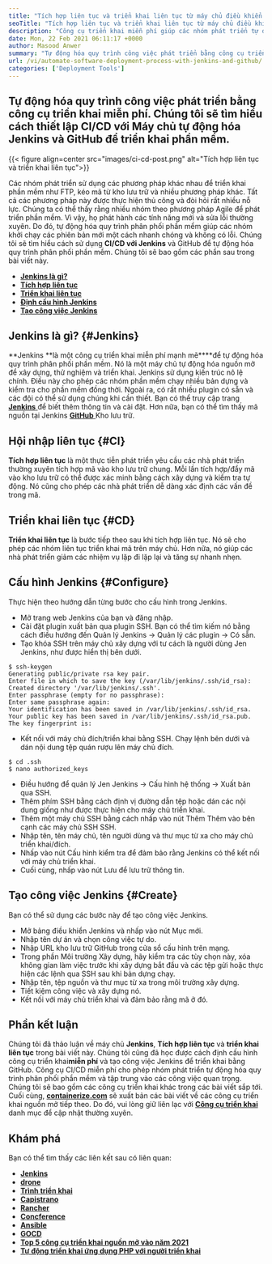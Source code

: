 ```yaml
---
title: "Tích hợp liên tục và triển khai liên tục từ máy chủ điều khiển nguồn" 
seoTitle: "Tích hợp liên tục và triển khai liên tục từ máy chủ điều khiển nguồn" 
description: "Công cụ triển khai miễn phí giúp các nhóm phát triển tự động hóa quy trình phân phối phần mềm. Nhanh chóng xây dựng, kiểm tra, triển khai phần mềm với kho lưu trữ Jenkins và GitHub." 
date: Mon, 22 Feb 2021 06:11:17 +0000
author: Masood Anwer
summary: "Tự động hóa quy trình công việc phát triển bằng công cụ triển khai miễn phí. Chúng tôi sẽ tìm hiểu cách thiết lập CI/CD với Máy chủ tự động hóa Jenkins và GitHub để triển khai phần mềm." 
url: /vi/automate-software-deployment-process-with-jenkins-and-github/
categories: ['Deployment Tools']
---
```


## Tự động hóa quy trình công việc phát triển bằng công cụ triển khai miễn phí. Chúng tôi sẽ tìm hiểu cách thiết lập CI/CD với Máy chủ tự động hóa Jenkins và GitHub để triển khai phần mềm.

{{< figure align=center src="images/ci-cd-post.png" alt="Tích hợp liên tục và triển khai liên tục">}}

Các nhóm phát triển sử dụng các phương pháp khác nhau để triển khai phần mềm như FTP, kéo mã từ kho lưu trữ và nhiều phương pháp khác. Tất cả các phương pháp này được thực hiện thủ công và đòi hỏi rất nhiều nỗ lực. Chúng ta có thể thấy rằng nhiều nhóm theo phương pháp Agile để phát triển phần mềm. Vì vậy, họ phát hành các tính năng mới và sửa lỗi thường xuyên. Do đó, tự động hóa quy trình phân phối phần mềm giúp các nhóm khởi chạy các phiên bản mới một cách nhanh chóng và không có lỗi. Chúng tôi sẽ tìm hiểu cách sử dụng **CI/CD với Jenkins** và GitHub để tự động hóa quy trình phân phối phần mềm. Chúng tôi sẽ bao gồm các phần sau trong bài viết này.
* [ **Jenkins là gì?** ][1]
* [ **Tích hợp liên tục** ][2]
* [ **Triển khai liên tục** ][3]
* [ **Định cấu hình Jenkins** ][4]
* [ **Tạo công việc Jenkins** ][5]

## Jenkins là gì? {#Jenkins}

**Jenkins **là một công cụ triển khai miễn phí mạnh mẽ****để tự động hóa quy trình phân phối phần mềm. Nó là một máy chủ tự động hóa nguồn mở để xây dựng, thử nghiệm và triển khai. Jenkins sử dụng kiến ​​trúc nô lệ chính. Điều này cho phép các nhóm phần mềm chạy nhiều bản dựng và kiểm tra cho phần mềm đồng thời. Ngoài ra, có rất nhiều plugin có sẵn và các đội có thể sử dụng chúng khi cần thiết. Bạn có thể truy cập trang [ **Jenkins** ][6] để biết thêm thông tin và cài đặt. Hơn nữa, bạn có thể tìm thấy mã nguồn tại Jenkins [**GitHub** ][7] Kho lưu trữ.

## Hội nhập liên tục {#CI}

**Tích hợp liên tục** là một thực tiễn phát triển yêu cầu các nhà phát triển thường xuyên tích hợp mã vào kho lưu trữ chung. Mỗi lần tích hợp/đẩy mã vào kho lưu trữ có thể được xác minh bằng cách xây dựng và kiểm tra tự động. Nó cũng cho phép các nhà phát triển dễ dàng xác định các vấn đề trong mã.

## Triển khai liên tục {#CD}

**Triển khai liên tục** là bước tiếp theo sau khi tích hợp liên tục. Nó sẽ cho phép các nhóm liên tục triển khai mã trên máy chủ. Hơn nữa, nó giúp các nhà phát triển giảm các nhiệm vụ lặp đi lặp lại và tăng sự nhanh nhẹn.

## Cấu hình Jenkins {#Configure}

Thực hiện theo hướng dẫn từng bước cho cấu hình trong Jenkins.
  * Mở trang web Jenkins của bạn và đăng nhập.
  * Cài đặt plugin xuất bản qua plugin SSH. Bạn có thể tìm kiếm nó bằng cách điều hướng đến Quản lý Jenkins → Quản lý các plugin → Có sẵn.
  * Tạo khóa SSH trên máy chủ xây dựng với tư cách là người dùng Jen Jenkins, như được hiển thị bên dưới.
```
$ ssh-keygen
Generating public/private rsa key pair.
Enter file in which to save the key (/var/lib/jenkins/.ssh/id_rsa):
Created directory '/var/lib/jenkins/.ssh'.
Enter passphrase (empty for no passphrase):
Enter same passphrase again:
Your identification has been saved in /var/lib/jenkins/.ssh/id_rsa.
Your public key has been saved in /var/lib/jenkins/.ssh/id_rsa.pub.
The key fingerprint is:
```
  * Kết nối với máy chủ đích/triển khai bằng SSH. Chạy lệnh bên dưới và dán nội dung tệp quán rượu lên máy chủ đích.
```
$ cd .ssh
$ nano authorized_keys
```
  * Điều hướng để quản lý Jen Jenkins → Cấu hình hệ thống → Xuất bản qua SSH.
  * Thêm phím SSH bằng cách định vị đường dẫn tệp hoặc dán các nội dung giống như được thực hiện cho máy chủ triển khai.
  * Thêm một máy chủ SSH bằng cách nhấp vào nút Thêm Thêm vào bên cạnh các máy chủ SSH SSH.
  * Nhập tên, tên máy chủ, tên người dùng và thư mục từ xa cho máy chủ triển khai/đích.
  * Nhấp vào nút Cấu hình kiểm tra để đảm bảo rằng Jenkins có thể kết nối với máy chủ triển khai.
  * Cuối cùng, nhấp vào nút Lưu để lưu trữ thông tin.

## Tạo công việc Jenkins {#Create}

Bạn có thể sử dụng các bước này để tạo công việc Jenkins.
  * Mở bảng điều khiển Jenkins và nhấp vào nút Mục mới.
  * Nhập tên dự án và chọn công việc tự do.
  * Nhập URL kho lưu trữ GitHub trong cửa sổ cấu hình trên mạng.
  * Trong phần Môi trường Xây dựng, hãy kiểm tra các tùy chọn này, xóa không gian làm việc trước khi xây dựng bắt đầu và các tệp gửi hoặc thực hiện các lệnh qua SSH sau khi bản dựng chạy.
  * Nhập tên, tệp nguồn và thư mục từ xa trong môi trường xây dựng.
  * Tiết kiệm công việc và xây dựng nó.
  * Kết nối với máy chủ triển khai và đảm bảo rằng mã ở đó.

## Phần kết luận
Chúng tôi đã thảo luận về máy chủ **Jenkins**, **Tích hợp liên tục** và **triển khai liên tục** trong bài viết này. Chúng tôi cũng đã học được cách định cấu hình công cụ triển khai**miễn phí** và tạo công việc Jenkins để triển khai bằng GitHub. Công cụ CI/CD miễn phí cho phép nhóm phát triển tự động hóa quy trình phân phối phần mềm và tập trung vào các công việc quan trọng. Chúng tôi sẽ bao gồm các công cụ triển khai khác trong các bài viết sắp tới.
Cuối cùng, [ **containerize.com**][8] sẽ xuất bản các bài viết về các công cụ triển khai nguồn mở tiếp theo. Do đó, vui lòng giữ liên lạc với [**Công cụ triển khai** ][9] danh mục để cập nhật thường xuyên.

## Khám phá
Bạn có thể tìm thấy các liên kết sau có liên quan:
* **[Jenkins][6]** 
* [ **drone** ][10]
* [ **Trình triển khai** ][11]
* [ **Capistrano** ][12]
* [ **Rancher** ][13]
* [ **Concference** ][14]
* [ **Ansible** ][15]
* [ **GOCD** ][16]
* [ **Top 5 công cụ triển khai nguồn mở vào năm 2021** ][17]
* [ **Tự động triển khai ứng dụng PHP với người triển khai** ][18]



[1]: #Jenkins
[2]: #CI
[3]: #CD
[4]: #Configure
[5]: #Create
[6]: https://products.containerize.com/deployment-tools/jenkins
[7]: https://github.com/jenkinsci/jenkins
[8]: https://containerize.com
[9]: https://blog.containerize.com/category/deployment-tools/
[10]: https://products.containerize.com/deployment-tools/drone/
[11]: https://products.containerize.com/deployment-tools/deployer/
[12]: https://products.containerize.com/deployment-tools/capistrano/
[13]: https://products.containerize.com/deployment-tools/rancher/
[14]: https://products.containerize.com/deployment-tools/concourse/
[15]: https://products.containerize.com/deployment-tools/ansible/
[16]: https://products.containerize.com/deployment-tools/gocd/
[17]: https://blog.containerize.com/deployment-tools/top-5-open-source-deployment-tools-in-the-year-2021/
[18]: https://blog.containerize.com/deployment-tools/automate-php-application-deployment-with-deployer/
